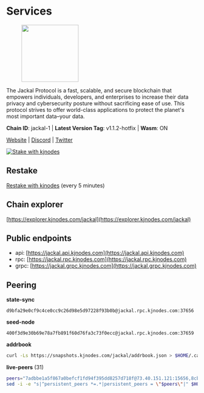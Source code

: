 # Services

<figure><img src="https://raw.githubusercontent.com/kj89/testnet_manuals/main/pingpub/logos/jackal.png" width="150" alt=""><figcaption></figcaption></figure>

The Jackal Protocol is a fast, scalable, and secure blockchain that empowers  individuals, developers, and enterprises to increase their data privacy and  cybersecurity posture without sacrificing ease of use. This protocol strives  to offer world-class applications to protect the planet's most important data–your data.

**Chain ID**: jackal-1 | **Latest Version Tag**: v1.1.2-hotfix | **Wasm**: ON

[Website](https://jackalprotocol.com) | [Discord](https://discord.com/invite/5GKym3p6rj) | [Twitter](https://twitter.com/Jackal_Protocol)

[![Stake with kjnodes](https://i.ibb.co/cr44Q8j/button-stake-with-kjnodes.png)](https://restake.app/jackal/jklvaloper1tr3wm3mdkz0tda6t7vavqnn7fe2g4un0f67xmt)

## Restake

[Restake with kjnodes](https://restake.app/jackal/jklvaloper1tr3wm3mdkz0tda6t7vavqnn7fe2g4un0f67xmt) (every 5 minutes)
## Chain explorer
[https://explorer.kjnodes.com/jackal](https://explorer.kjnodes.com/jackal)

## Public endpoints

* api: [https://jackal.api.kjnodes.com](https://jackal.api.kjnodes.com)
* rpc: [https://jackal.rpc.kjnodes.com](https://jackal.rpc.kjnodes.com)
* grpc: [https://jackal.grpc.kjnodes.com](https://jackal.grpc.kjnodes.com)

## Peering

**state-sync**

```text
d9bfa29e0cf9c4ce0cc9c26d98e5d97228f93b0b@jackal.rpc.kjnodes.com:37656
```

**seed-node**

```text
400f3d9e30b69e78a7fb891f60d76fa3c73f0ecc@jackal.rpc.kjnodes.com:37659
```

**addrbook**
```bash
curl -Ls https://snapshots.kjnodes.com/jackal/addrbook.json > $HOME/.canine/config/addrbook.json
```

**live-peers** (31)
```bash
peers="7adbbe1a5f867a0befcf1fd94f395dd8257d718f@73.40.151.121:15656,8cb23f8ba742452f2f81f019a648f0660fabfd46@65.109.106.155:26656,ee2ef67b49cbc7b4af7ff0b7321870a5d9ae69a5@65.108.138.80:17556,dd7e72f0a71476e51c0a601a40d6fc02a1ae1a95@65.108.6.45:60856,399068f8371dce4ae5d7cd7da2c965e765e68f4b@65.108.238.102:17556,11c23c5341d0ac69f9ebb3be9afa7fe0e134ece0@94.79.54.137:28656,173c43436e2287f3660c344a5fd2386da4a61968@65.109.92.241:11126,9bcaee1ad957fa75f60a6dd9d8870e53220794a9@104.37.187.214:60756,d9bfa29e0cf9c4ce0cc9c26d98e5d97228f93b0b@65.109.88.38:37656,d39fecbc409541de13fa644d90066d4dabe08262@95.165.89.222:24475,dd3cab79ffae0aed4f519503b66e9403c69eeb14@85.237.193.101:25565,68b81df146d915f599775a18953bbefbd49d024a@193.70.33.64:17556,b511a0e15ac7afad376d9ea21d43bcc5f4ad06b5@65.109.122.105:61756,7574e0ab179fc6cc47ac89284f4641790218540e@18.163.165.245:26626,ff94a29e02de8369faf37c76d3c97684bbd51bd6@185.16.38.165:17556,ebc272824924ea1a27ea3183dd0b9ba713494f83@95.214.55.198:26906,a877c11ecef83401dcc96c4499874ebc3f13367b@116.202.36.240:10756,d709f7aa02cb0d49bd94dde1f4b339b7ab2c433c@172.105.104.182:26656,4a0fb6863526b3370b3f0dcba6bc2d548a363974@65.109.52.56:2506,4fa82212d657a171b1f4d3f21da33041f5cff9f9@65.21.88.172:31656,159834da1073b793a9f6730841d827802051ed75@198.244.178.213:26656,0faa7f1099de2e02deebe09fcb52863056333265@144.202.72.17:26616,2a55d2e6cc5fa2dda8a484ab7d00f77f076d237f@141.95.47.216:26656,c2842c76779913e05fa4256e3caab852e1782951@202.61.194.254:60756,a79da224ad9d4501dbf1d547986ebec55d56b951@135.181.128.114:17556,24d557203af1734d8a9e94d1819f0920ee66845c@185.252.235.83:27656,26b6255375a592c3b0664bd474a6975f468c3785@88.99.164.158:11126,460cf6a14f3fa0f3882400fbdcb80033105cac79@178.154.241.46:26656,519f2b648a2a8794ac33b195f39b6d836e09f8f2@131.153.154.13:26656,ac6e9b3fc2d18f51aa8d6f98bae9e05acfac97e1@217.131.117.217:26656,ade4d8bc8cbe014af6ebdf3cb7b1e9ad36f412c0@135.181.5.219:17556"
sed -i -e "s|^persistent_peers *=.*|persistent_peers = \"$peers\"|" $HOME/.canine/config/config.toml
```
